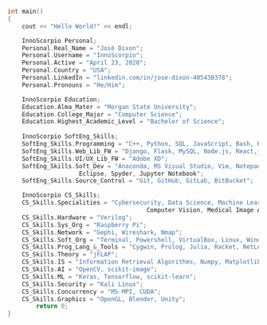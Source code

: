 <!-- ### Hi there 👋 -->
<!--
**InnoScorpio/InnoScorpio** is a ✨ _special_ ✨ repository because its `README.md` (this file) appears on your GitHub profile.

Here are some ideas to get you started:

- 🔭 I’m currently working on ...
- 🌱 I’m currently learning ...
- 👯 I’m looking to collaborate on ...
- 🤔 I’m looking for help with ...
- 💬 Ask me about ...
- 📫 How to reach me: ...
- 😄 Pronouns: ...
- ⚡ Fun fact: ...
-->
```C++
int main()
{ 
	cout << "Hello World!" << endl;

	InnoScorpio Personal;  
	Personal.Real_Name = "José Dixon";
	Personal.Username = "InnoScorpio";
	Personal.Active = "April 23, 2020";
	Personal.Country = "USA";
	Personal.LinkedIn = "linkedin.com/in/jose-dixon-405438378";
	Personal.Pronouns = "He/Him";

	InnoScorpio Education;
	Education.Alma_Mater = "Morgan State University";
	Education.College_Major = "Computer Science";
	Education.Highest_Academic_Level = "Bachelor of Science";
	
	InnoScorpio SoftEng_Skills;
	SoftEng_Skills.Programming = "C++, Python, SQL, JavaScript, Bash, HTML, CSS, R";
	SoftEng_Skills.Web_Lib_FW = "Django, Flask, MySQL, Node.js, React,js, PostqreSQL, MongoDB,";
	SoftEng_Skills.UI/UX_Lib_FW = "Adobe XD";
	SoftEng_Skills.Soft_Dev = "Anaconda, MS Visual Studio, Vim, Notepad++, 
					Eclipse, Spyder, Jupyter Notebook";
	SoftEng_Skills.Source_Control = "Git, GitHub, GitLab, BitBucket";

	InnoScorpio CS_Skills;
	CS_Skills.Specialities = "Cybersecurity, Data Science, Machine Learning, Deep Learning, 
	                                   Computer Vision, Medical Image Analysis";
	CS_Skills.Hardware = "Verilog";
	CS_Skills.Sys_Org = "Raspberry Pi";
	CS_Skills.Network = "Gephi, Wireshark, Nmap";
	CS_Skills.Soft_Org = "Terminal, Powershell, VirtualBox, Linux, Windows, Android";
	CS_Skills.Prog_Lang_&_Tools = "Cygwin, Prolog, Julia, Racket, NetLogo";
	CS_Skills.Theory = "jFLAP";
	CS_Skills.IS = "Information Retrieval Algorithms, Numpy, Matplotlib, Pandas, Scipy, Seaborn";
	CS_Skills.AI = "OpenCV, scikit-image";
	CS_Skills.ML = "Keras, Tensorflow, scikit-learn";
	CS_Skills.Security = "Kali Linux";
	CS_Skills.Concurrency = "MS-MPI, CUDA";
	CS_Skills.Graphics = "OpenGL, Blender, Unity";
        return 0;
}
 ```
  
